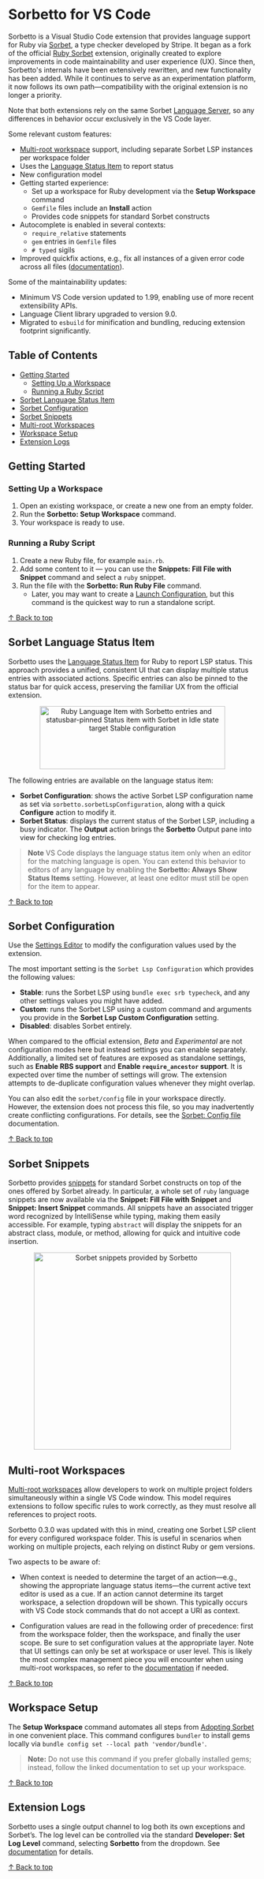 # Sorbetto for VS Code

Sorbetto is a Visual Studio Code extension that provides language support for Ruby via [Sorbet](https://github.com/sorbet/sorbet), a type checker developed by Stripe. It began as a fork of the official [Ruby Sorbet](https://github.com/sorbet/sorbet/tree/master/vscode_extension) extension, originally created to explore improvements in code maintainability and user experience (UX). Since then, Sorbetto's internals have been extensively rewritten, and new functionality has been added. While it continues to serve as an experimentation platform, it now follows its own path—compatibility with the original extension is no longer a priority.

Note that both extensions rely on the same Sorbet [Language Server](https://code.visualstudio.com/api/language-extensions/language-server-extension-guide#why-language-server), so any differences in behavior occur exclusively in the VS Code layer.

Some relevant custom features: 
- [Multi-root workspace](https://code.visualstudio.com/docs/editing/workspaces/multi-root-workspaces) support, including separate Sorbet LSP instances per workspace folder
- Uses the [Language Status Item](https://code.visualstudio.com/api/references/vscode-api#LanguageStatusItem) to report status
- New configuration model
- Getting started experience:
  - Set up a workspace for Ruby development via the **Setup Workspace** command
  - `Gemfile` files include an **Install** action
  - Provides code snippets for standard Sorbet constructs
- Autocomplete is enabled in several contexts:
  - `require_relative` statements
  - `gem` entries in `Gemfile` files
  - `# typed` sigils
- Improved quickfix actions, e.g., fix all instances of a given error code across all files ([documentation](https://sorbet.org/docs/cli#limiting-autocorrect-suggestions)).

Some of the maintainability updates: 
- Minimum VS Code version updated to 1.99, enabling use of more recent extensibility APIs.
- Language Client library upgraded to version 9.0.
- Migrated to `esbuild` for minification and bundling, reducing extension footprint significantly.

## Table of Contents
- [Getting Started](#getting-started)
  - [Setting Up a Workspace](#setting-up-a-workspace)
  - [Running a Ruby Script](#running-a-ruby-script)
- [Sorbet Language Status Item](#sorbet-language-status-item)
- [Sorbet Configuration](#sorbet-configuration)
- [Sorbet Snippets](#sorbet-snippets)
- [Multi-root Workspaces](#multi-root-workspaces)
- [Workspace Setup](#workspace-setup)
- [Extension Logs](#extension-logs)

## Getting Started

### Setting Up a Workspace
1. Open an existing workspace, or create a new one from an empty folder.
2. Run the **Sorbetto: Setup Workspace** command.
3. Your workspace is ready to use.

### Running a Ruby Script
1. Create a new Ruby file, for example `main.rb`.
2. Add some content to it — you can use the **Snippets: Fill File with Snippet** command and select a `ruby` snippet.
3. Run the file with the **Sorbetto: Run Ruby File** command.
   - Later, you may want to create a [Launch Configuration](https://code.visualstudio.com/docs/debugtest/debugging-configuration#_launch-configurations), but this command is the quickest way to run a standalone script.

[↑ Back to top](#table-of-contents)

## Sorbet Language Status Item
Sorbetto uses the [Language Status Item](https://code.visualstudio.com/api/references/vscode-api#LanguageStatusItem) for Ruby to report LSP status. This approach provides a unified, consistent UI that can display multiple status entries with associated actions. Specific entries can also be pinned to the status bar for quick access, preserving the familiar UX from the official extension. 

<p align=center>
  <img width="376" height="128" src="https://github.com/user-attachments/assets/5ca5466e-bacd-41a6-a5f9-07fdfd7051e5" alt="Ruby Language Item with Sorbetto entries and statusbar-pinned Status item with Sorbet in Idle state target Stable configuration" />
</p>

The following entries are available on the language status item:
- **Sorbet Configuration**: shows the active Sorbet LSP configuration name as set via `sorbetto.sorbetLspConfiguration`, along with a quick **Configure** action to modify it.
- **Sorbet Status**: displays the current status of the Sorbet LSP, including a busy indicator. The **Output** action brings the **Sorbetto** Output pane into view for checking log entries.

> **Note** VS Code displays the language status item only when an editor for the matching language is open. You can extend this behavior to editors of any language by enabling the **Sorbetto: Always Show Status Items** setting. However, at least one editor must still be open for the item to appear.

[↑ Back to top](#table-of-contents)

## Sorbet Configuration
Use the [Settings Editor](https://code.visualstudio.com/docs/configure/settings#_settings-editor) to modify the configuration values used by the extension.

The most important setting is the `Sorbet Lsp Configuration` which provides the following values:
 - **Stable**: runs the Sorbet LSP using `bundle exec srb typecheck`, and any other settings values you might have added.
 - **Custom**: runs the Sorbet LSP using a custom command and arguments you provide in the **Sorbet Lsp Custom Configuration** setting.
 - **Disabled**: disables Sorbet entirely.

When compared to the official extension, *Beta* and *Experimental* are not configuration modes here but instead settings you can enable separately. Additionally, a limited set of features are exposed as standalone settings, such as **Enable RBS support** and **Enable `require_ancestor` support**. It is expected over time the number of settings will grow. The extension attempts to de-duplicate configuration values whenever they might overlap.

You can also edit the `sorbet/config` file in your workspace directly. However, the extension does not process this file, so you may inadvertently create conflicting configurations. For details, see the [Sorbet: Config file](https://sorbet.org/docs/cli#config-file) documentation.

[↑ Back to top](#table-of-contents)

## Sorbet Snippets
Sorbetto provides [snippets](https://code.visualstudio.com/docs/editing/userdefinedsnippets) for standard Sorbet constructs on top of the ones offered by Sorbet already. In particular, a whole set of `ruby` language snippets are now available via the **Snippet: Fill File with Snippet** and **Snippet: Insert Snippet** commands.
All snippets have an associated trigger word recognized by IntelliSense while typing, making them easily accessible. For example, typing `abstract` will display the snippets for an abstract class, module, or method, allowing for quick and intuitive code insertion.

<p align=center>
  <img width=400 src="https://github.com/user-attachments/assets/d03241d1-7f83-4485-a59c-be38264e18c0" alt="Sorbet snippets provided by Sorbetto" />
</p>

## Multi-root Workspaces
[Multi-root workspaces](https://code.visualstudio.com/docs/editing/workspaces/multi-root-workspaces) allow developers to work on multiple project folders simultaneously within a single VS Code window. This model requires extensions to follow specific rules to work correctly, as they must resolve all references to project roots. 

Sorbetto 0.3.0 was updated with this in mind, creating one Sorbet LSP client for every configured workspace folder. This is useful in scenarios when working on multiple projects, each relying on distinct Ruby or gem versions.

Two aspects to be aware of:

- When context is needed to determine the target of an action—e.g., showing the appropriate language status items—the current active text editor is used as a cue. If an action cannot determine its target workspace, a selection dropdown will be shown. This typically occurs with VS Code stock commands that do not accept a URI as context.

- Configuration values are read in the following order of precedence: first from the workspace folder, then the workspace, and finally the user scope. Be sure to set configuration values at the appropriate layer. Note that UI settings can only be set at workspace or user level. This is likely the most complex management piece you will encounter when using multi-root workspaces, so refer to the [documentation](https://code.visualstudio.com/docs/editing/workspaces/multi-root-workspaces#_settings) if needed. 

[↑ Back to top](#table-of-contents)

## Workspace Setup
The **Setup Workspace** command automates all steps from [Adopting Sorbet](https://sorbet.org/docs/adopting) in one convenient place. This command configures `bundler` to install gems locally via `bundle config set --local path 'vendor/bundle'`.

> **Note:** Do not use this command if you prefer globally installed gems; instead, follow the linked documentation to set up your workspace.

[↑ Back to top](#table-of-contents)

## Extension Logs
Sorbetto uses a single output channel to log both its own exceptions and Sorbet’s. The log level can be controlled via the standard **Developer: Set Log Level** command, selecting **Sorbetto** from the dropdown. See [documentation](https://code.visualstudio.com/updates/v1_73#_setting-log-level-per-output-channel) for details.

[↑ Back to top](#table-of-contents)
